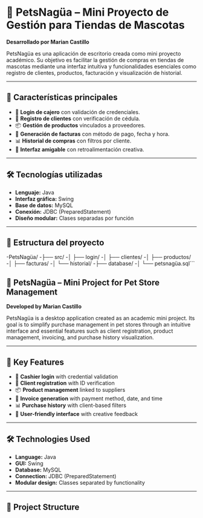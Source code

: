 # 🐾 PetsNagüa – Mini Proyecto de Gestión para Tiendas de Mascotas

**Desarrollado por Marian Castillo**

PetsNagüa es una aplicación de escritorio creada como mini proyecto académico. Su objetivo es facilitar la gestión de compras en tiendas de mascotas mediante una interfaz intuitiva y funcionalidades esenciales como registro de clientes, productos, facturación y visualización de historial.

---

## 📌 Características principales

- 🔐 **Login de cajero** con validación de credenciales.
- 🧍 **Registro de clientes** con verificación de cédula.
- 📦 **Gestión de productos** vinculados a proveedores.
- 🧾 **Generación de facturas** con método de pago, fecha y hora.
- 📊 **Historial de compras** con filtros por cliente.
- 🎨 **Interfaz amigable** con retroalimentación creativa.

---

## 🛠️ Tecnologías utilizadas

- **Lenguaje:** Java  
- **Interfaz gráfica:** Swing  
- **Base de datos:** MySQL  
- **Conexión:** JDBC (PreparedStatement)  
- **Diseño modular:** Clases separadas por función

---

## 🧩 Estructura del proyecto
-PetsNagüa/ 
-├── src/ 
-│ ├── login/ 
-│ ├── clientes/ 
-│ ├── productos/ 
-│ ├── facturas/ 
-│ └── historial/ 
-├── database/ 
-│ └── petsnagüa.sql```



## 🐾 PetsNagüa – Mini Project for Pet Store Management

**Developed by Marian Castillo**

PetsNagüa is a desktop application created as an academic mini project. Its goal is to simplify purchase management in pet stores through an intuitive interface and essential features such as client registration, product management, invoicing, and purchase history visualization.

---

## 📌 Key Features

- 🔐 **Cashier login** with credential validation  
- 🧍 **Client registration** with ID verification  
- 📦 **Product management** linked to suppliers  
- 🧾 **Invoice generation** with payment method, date, and time  
- 📊 **Purchase history** with client-based filters  
- 🎨 **User-friendly interface** with creative feedback

---

## 🛠️ Technologies Used

- **Language:** Java  
- **GUI:** Swing  
- **Database:** MySQL  
- **Connection:** JDBC (PreparedStatement)  
- **Modular design:** Classes separated by functionality

---

## 🧩 Project Structure


